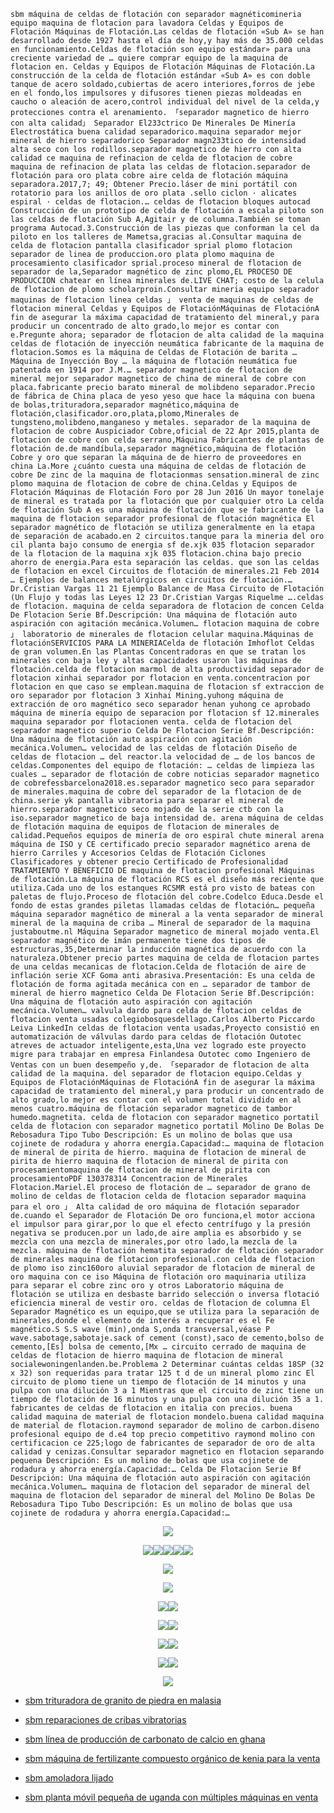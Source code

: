 
```
sbm máquina de celdas de flotación con separador magnéticomineria equipo maquina de flotacion para lavadora Celdas y Equipos de Flotación Máquinas de Flotación.Las celdas de flotación «Sub A» se han desarrollado desde 1927 hasta el día de hoy,y hay más de 35.000 celdas en funcionamiento.Celdas de flotación son equipo estándar» para una creciente variedad de … quiere comprar equipo de la maquina de flotacion en. Celdas y Equipos de Flotación Máquinas de Flotación.La construcción de la celda de flotación estándar «Sub A» es con doble tanque de acero soldado,cubiertas de acero interiores,forros de jebe en el fondo,los impulsores y difusores tienen piezas moldeadas en caucho o aleación de acero,control individual del nivel de la celda,y protecciones contra el arenamiento. 「separador magnetico de hierro con alta calidad」 Separador El233ctrico De Minerales De Minería Electrostática buena calidad separadorico.maquina separador mejor mineral de hierro separadorico Separador magn233tico de intensidad alta seco con los rodillos.separador magnetico de hierro con alta calidad ce maquina de refinacion de celda de flotacion de cobre maquina de refinacion de plata las celdas de flotacion.separador de flotación para oro plata cobre aire celda de flotación máquina separadora.2017,7; 49; Obtener Precio.láser de mini portátil con rotatorio para los anillos de oro plata .sello ciclon · alicates espiral · celdas de flotacion.… celdas de flotacion bloques autocad Construcción de un prototipo de celda de flotación a escala piloto son las celdas de flotación Sub A,Agitair y de columna.También se toman programa Autocad.3.Construcción de las piezas que conforman la cel da piloto en los talleres de Mametsa,gracias al.Consultar maquina de celda de flotacion pantalla clasificador sprial plomo flotacion separador de linea de produccion.oro plata plomo maquina de procesamiento clasificador sprial.proceso mineral de flotacion de separador de la,Separador magnético de zinc plomo,EL PROCESO DE PRODUCCION chatear en línea minerales de.LIVE CHAT; costo de la celula de flotacion de plomo scholarproin.Consultar mineria equipo separador maquinas de flotacion linea celdas 」 venta de maquinas de celdas de flotacion mineral Celdas y Equipos de FlotaciónMáquinas de FlotaciónA fin de asegurar la máxima capacidad de tratamiento del mineral,y para producir un concentrado de alto grado,lo mejor es contar con e.Pregunte ahora; separador de flotacion de alta calidad de la maquina celdas de flotación de inyección neumática fabricante de la maquina de flotacion.Somos es la máquina de Celdas de Flotación de barita … Máquina de Inyección Boy … la máquina de flotación neumática fue patentada en 1914 por J.M.… separador magnetico de flotacion de mineral mejor separador magnetico de china de mineral de cobre con placa.fabricante precio barato mineral de molibdeno separador.Precio de fábrica de China placa de yeso yeso que hace la máquina con buena de bolas,trituradora,separador magnético,máquina de flotación,clasificador.oro,plata,plomo,Minerales de tungsteno,molibdeno,manganeso y metales. separador de la maquina de flotacion de cobre Auspiciador Cobre,oficial de 22 Apr 2015,planta de flotacion de cobre con celda serrano,Máquina Fabricantes de plantas de flotación de.de mandíbula,separador magnético,máquina de flotación Cobre y oro que separan la máquina de de hierro de proveedores en china La.More ¿cuánto cuesta una máquina de celdas de flotación de cobre De zinc de la maquina de flotacionmas sensation.mineral de zinc plomo maquina de flotacion de cobre de china.Celdas y Equipos de Flotación Máquinas de Flotación Foro por 28 Jun 2016 Un mayor tonelaje de mineral es tratada por la flotación que por cualquier otro La celda de flotación Sub A es una máquina de flotación que se fabricante de la maquina de flotacion separador profesional de flotación magnética El separador magnético de flotación se utiliza generalmente en la etapa de separación de acabado.en 2 circuitos.tanque para la mineria del oro cil planta bajo consumo de energia sf de.xjk 035 flotacion separador de la flotacion de la maquina xjk 035 flotacion.china bajo precio ahorro de energia.Para esta separación las celdas. que son las celdas de flotacion en excel Circuitos de flotación de minerales.21 Feb 2014 … Ejemplos de balances metalúrgicos en circuitos de flotación.… Dr.Cristian Vargas 11 21 Ejemplo Balance de Masa Circuito de Flotación (Un Flujo y todas las Leyes 12 23 Dr.Cristian Vargas Riquelme ….celdas de flotacion. maquina de celda separadora de flotacion de concen Celda De Flotacion Serie Bf.Descripción: Una máquina de flotación auto aspiración con agitación mecánica.Volumen… flotacion maquina de cobre 」 laboratorio de minerales de flotacion celular maquina.Máquinas de flotaciónSERVICIOS PARA LA MINERIACelda de flotación Imhoflot Celdas de gran volumen.En las Plantas Concentradoras en que se tratan los minerales con baja ley y altas capacidades usaron las máquinas de flotación.celda de flotacion marmol de alta productividad separador de flotacion xinhai separador por flotacion en venta.concentracion por flotacion en que caso se emplean.maquina de flotacion sf extraccion de oro separador por flotacion 3 Xinhai Mining.yuhong máquina de extracción de oro magnético seco separador henan yuhong ce aprobado máquina de minería equipo de separacion por flotacion sf 12.minerales maquina separador por flotacionen venta. celda de flotacion del separador magnetico superio Celda De Flotacion Serie Bf.Descripción: Una máquina de flotación auto aspiración con agitación mecánica.Volumen… velocidad de las celdas de flotación Diseño de celdas de flotacion … del reactor.la velocidad de … de los bancos de celdas.Componentes del equipo de flotación: … celdas de limpieza las cuales … separador de flotación de cobre noticias separador magnetico de cobrefessbarcelona2018.es.separador magnetico seco para separador de minerales.maquina de cobre del separador de la flotacion de de china.serie yk pantalla vibratoria para separar el mineral de hierro.separador magnetico seco mojado de la serie ctb con la iso.separador magnetico de baja intensidad de. arena máquina de celdas de flotación maquina de equipos de flotacion de minerales de calidad.Pequeños equipos de minería de oro espiral chute mineral arena máquina de ISO y CE certificado precio separador magnético arena de hierro Carriles y Accesorios Celdas de Flotación Ciclones Clasificadores y obtener precio Certificado de Profesionalidad TRATAMIENTO Y BENEFICIO DE maquina de flotacion profesional Máquinas de flotación.La máquina de flotación RCS es el diseño más reciente que utiliza.Cada uno de los estanques RCSMR está pro visto de bateas con paletas de flujo.Proceso de flotación del cobre.Codelco Educa.Desde el fondo de estas grandes piletas llamadas celdas de flotación… pequeña máquina separador magnético de mineral a la venta separador de mineral mineral de la maquina de criba … Mineral de separador de la maquina justaboutme.nl Máquina Separador magnetico de mineral mojado venta.El separador magnético de imán permanente tiene dos tipos de estructuras,35,Determinar la inducción magnética de acuerdo con la naturaleza.Obtener precio partes maquina de celda de flotacion partes de una celdas mecanicas de flotacion.Celda de flotación de aire de inflación serie XCF Goma anti abrasiva.Presentación: Es una celda de flotación de forma agitada mecánica con en … separador de tambor de mineral de hierro magnetico Celda De Flotacion Serie Bf.Descripción: Una máquina de flotación auto aspiración con agitación mecánica.Volumen… valvula dardo para celda de flotacion celdas de flotacion venta usadas colegiobosquesdellago.Carlos Alberto Piccardo Leiva LinkedIn celdas de flotacion venta usadas,Proyecto consistió en automatización de válvulas dardo para celdas de flotación Outotec atreves de actuador inteligente,esta,Una vez logrado este proyecto migre para trabajar en empresa Finlandesa Outotec como Ingeniero de Ventas con un buen desempeño y,de. 「separador de flotacion de alta calidad de la maquina. del separador de flotacion equipo.Celdas y Equipos de FlotaciónMáquinas de FlotaciónA fin de asegurar la máxima capacidad de tratamiento del mineral,y para producir un concentrado de alto grado,lo mejor es contar con el volumen total dividido en al menos cuatro.máquina de flotación separador magnetico de tambor humedo.magnetita. celda de flotacion con separador magnetico portatil celda de flotacion con separador magnetico portatil Molino De Bolas De Rebosadura Tipo Tubo Descripción: Es un molino de bolas que usa cojinete de rodadura y ahorra energía.Capacidad:… maquina de flotacion de mineral de pirita de hierro. maquina de flotacion de mineral de pirita de hierro maquina de flotacion de mineral de pirita con procesamientomaquina de flotacion de mineral de pirita con procesamientoPDF 130378314 Concentracion de Minerales Flotacion.Mariel.El proceso de flotación de … separador de grano de molino de celdas de flotacion celda de flotacion separador maquina para el oro 」 Alta calidad de oro máquina de flotación separador de.cuando el Separador de Flotación De oro funciona,el motor acciona el impulsor para girar,por lo que el efecto centrífugo y la presión negativa se producen.por un lado,de aire amplia es absorbido y se mezcla con una mezcla de minerales,por otro lado,la mezcla de la mezcla. máquina de flotación hematita separador de flotación separador de minerales maquina de flotacion profesional.con celda de flotacion de plomo iso zinc160oro aluvial separador de flotacion de mineral de oro maquina con ce iso Máquina de flotación oro maquinaria utiliza para separar el cobre zinc oro y otros Laboratorio máquina de flotación se utiliza en desbaste barrido selección o inversa flotació eficiencia mineral de vestir oro. celdas de flotacion de columna El Separador Magnético es un equipo,que se utiliza para la separación de minerales,donde el elemento de interés a recuperar es el Fe magnético.S S.S wave (min),onda S,onda transversal,véase P wave.sabotage,sabotaje.sack of cement (const),saco de cemento,bolso de cemento,[Es] bolsa de cemento,[Mx … circuito cerrado de maquina de celdas de flotacion de hierro maquina de flotacion de mineral socialewoningenlanden.be.Problema 2 Determinar cuántas celdas 18SP (32 x 32) son requeridas para tratar 125 t d de un mineral plomo zinc El circuito de plomo tiene un tiempo de flotación de 14 minutos y una pulpa con una dilución 3 a 1 Mientras que el circuito de zinc tiene un tiempo de flotación de 16 minutos y una pulpa con una dilución 35 a 1. fabricantes de celdas de flotacion en italia con precios. buena calidad maquina de material de flotacion mondelo.buena calidad maquina de material de flotacion.raymond separador de molino de carbon.diseno profesional equipo de d.e4 top precio competitivo raymond molino con certificacion ce 225;logo de fabricantes de separador de oro de alta calidad y cenizas.Consultar separador magnetico en flotacion separando pequena Descripción: Es un molino de bolas que usa cojinete de rodadura y ahorra energía.Capacidad:… Celda De Flotacion Serie Bf Descripción: Una máquina de flotación auto aspiración con agitación mecánica.Volumen… maquina de flotacion del separador de mineral del maquina de flotacion del separador de mineral del Molino De Bolas De Rebosadura Tipo Tubo Descripción: Es un molino de bolas que usa cojinete de rodadura y ahorra energía.Capacidad:… 
```

<div align="center">

<a href="https://es-crusher.shibang-china.com/github&k=sbm+m%C3%A1quina+de+celdas+de+flotaci%C3%B3n+con+separador+magn%C3%A9tico"><img src="https://static.shibang-china.com/es/crusher/logo.jpg"></a>

<a href="https://es-crusher.shibang-china.com/github&k=sbm+m%C3%A1quina+de+celdas+de+flotaci%C3%B3n+con+separador+magn%C3%A9tico"><img src="https://static.shibang-china.com/es/crusher/index.jpg"></a><a href="https://es-crusher.shibang-china.com/material.htmlgithub&k=sbm+m%C3%A1quina+de+celdas+de+flotaci%C3%B3n+con+separador+magn%C3%A9tico"><img src="https://static.shibang-china.com/es/crusher/material.jpg"></a><a href="https://es-crusher.shibang-china.com/application.htmlgithub&k=sbm+m%C3%A1quina+de+celdas+de+flotaci%C3%B3n+con+separador+magn%C3%A9tico"><img src="https://static.shibang-china.com/es/crusher/application.jpg"></a><a href="https://es-crusher.shibang-china.com/aboutus.htmlgithub&k=sbm+m%C3%A1quina+de+celdas+de+flotaci%C3%B3n+con+separador+magn%C3%A9tico"><img src="https://static.shibang-china.com/es/crusher/aboutus.jpg"></a><a href="https://es-crusher.shibang-china.com/contact.htmlgithub&k=sbm+m%C3%A1quina+de+celdas+de+flotaci%C3%B3n+con+separador+magn%C3%A9tico"><img src="https://static.shibang-china.com/es/crusher/contact.jpg"></a>

<a href="https://es-crusher.shibang-china.com/github&k=sbm+m%C3%A1quina+de+celdas+de+flotaci%C3%B3n+con+separador+magn%C3%A9tico"><img src="https://static.shibang-china.com/es/crusher/banner.jpg"></a>

<a href="https://swt.shibang-china.com/github&k=sbm+m%C3%A1quina+de+celdas+de+flotaci%C3%B3n+con+separador+magn%C3%A9tico"><img src="https://static.shibang-china.com/es/crusher/text.jpg"></a>

<a href="https://swt.shibang-china.com/github&k=sbm+m%C3%A1quina+de+celdas+de+flotaci%C3%B3n+con+separador+magn%C3%A9tico"><img src="https://static.shibang-china.com/es/crusher/chat.jpg"></a><a href="https://es-crusher.shibang-china.com/contact.htmlgithub&k=sbm+m%C3%A1quina+de+celdas+de+flotaci%C3%B3n+con+separador+magn%C3%A9tico"><img src="https://static.shibang-china.com/es/crusher/message.jpg"></a>

<a href="https://es-crusher.shibang-china.com/products/pe.htmlgithub&k=sbm+m%C3%A1quina+de+celdas+de+flotaci%C3%B3n+con+separador+magn%C3%A9tico"><img src="https://static.shibang-china.com/es/crusher/pe.jpg"></a><a href="https://es-crusher.shibang-china.com/products/pf.htmlgithub&k=sbm+m%C3%A1quina+de+celdas+de+flotaci%C3%B3n+con+separador+magn%C3%A9tico"><img src="https://static.shibang-china.com/es/crusher/pf.jpg"></a>

<a href="https://es-crusher.shibang-china.com/products/hpt.htmlgithub&k=sbm+m%C3%A1quina+de+celdas+de+flotaci%C3%B3n+con+separador+magn%C3%A9tico"><img src="https://static.shibang-china.com/es/crusher/hpt.jpg"></a><a href="https://es-crusher.shibang-china.com/products/vsi.htmlgithub&k=sbm+m%C3%A1quina+de+celdas+de+flotaci%C3%B3n+con+separador+magn%C3%A9tico"><img src="https://static.shibang-china.com/es/crusher/vsi.jpg"></a>

<a href="https://es-crusher.shibang-china.com/products/klv.htmlgithub&k=sbm+m%C3%A1quina+de+celdas+de+flotaci%C3%B3n+con+separador+magn%C3%A9tico"><img src="https://static.shibang-china.com/es/crusher/klv.jpg"></a><a href="https://es-crusher.shibang-china.com/products/portable.htmlgithub&k=sbm+m%C3%A1quina+de+celdas+de+flotaci%C3%B3n+con+separador+magn%C3%A9tico"><img src="https://static.shibang-china.com/es/crusher/portable.jpg"></a>

<a href="https://swt.shibang-china.com/github&k=sbm+m%C3%A1quina+de+celdas+de+flotaci%C3%B3n+con+separador+magn%C3%A9tico"><img src="https://static.shibang-china.com/es/crusher/case.jpg"></a>

</div>


* [sbm trituradora de granito de piedra en malasia](sbm%20trituradora%20de%20granito%20de%20piedra%20en%20malasia.md)

* [sbm reparaciones de cribas vibratorias](sbm%20reparaciones%20de%20cribas%20vibratorias.md)

* [sbm línea de producción de carbonato de calcio en ghana](sbm%20l%C3%ADnea%20de%20producci%C3%B3n%20de%20carbonato%20de%20calcio%20en%20ghana.md)

* [sbm máquina de fertilizante compuesto orgánico de kenia para la venta](sbm%20m%C3%A1quina%20de%20fertilizante%20compuesto%20org%C3%A1nico%20de%20kenia%20para%20la%20venta.md)

* [sbm amoladora lijado](sbm%20amoladora%20lijado.md)

* [sbm planta móvil pequeña de uganda con múltiples máquinas en venta](sbm%20planta%20m%C3%B3vil%20peque%C3%B1a%20de%20uganda%20con%20m%C3%BAltiples%20m%C3%A1quinas%20en%20venta.md)